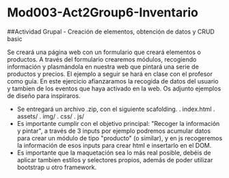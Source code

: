 # Mod003-Act2Group6-Inventario

##Actividad Grupal - Creación de elementos, obtención de datos y CRUD basic

Se creará una página web con un formulario que creará elementos o productos. A través del formulario crearemos módulos, recogiendo información y plasmándola en nuestra web que pintará una serie de productos y precios. El ejemplo a seguir se hará en clase con el profesor como guía. En este ejercicio afianzaramos la recogida de datos del usuario y tambien de los eventos que haya activado en la web. Os adjunto ejemplos de diseño para inspiraros.

- Se entregará un archivo .zip, con el siguiente scafolding.
.   index.html
.    assets/
          . img/
          . css/
          . js/
- Es importante cumplir con el objetivo principal: "Recoger la información y pintar", a través de 3 inputs por ejemplo podremos acumular datos para crear un módulo de tipo "producto" (o similar), y en js recogeremos la información de esos inputs para crear html e insertarlo en el DOM.
- Es importante que la maquetación sea lo más real posible, debéis de aplicar tambien estilos y selectores propios, además de poder utilizar bootstrap u otro framework.
